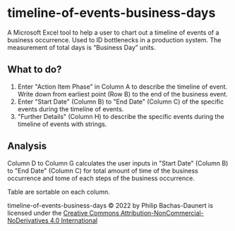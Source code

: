 # timeline-of-events-business-days
A Microsoft Excel tool to help a user to chart out a timeline of events of a business occurrence. Used to ID bottlenecks in a production system. The measurement of total days is “Business Day” units.

## What to do?

1. Enter "Action Item Phase" in Column A to describe the timeline of event. Write down from earliest point (Row B) to the end of the business event.
2. Enter "Start Date" (Column B) to "End Date" (Column C) of the specific events during the timeline of events.
3. "Further Details" (Column H) to describe the specific events during the timeline of events with strings.

## Analysis

Column D to Column G calculates the user inputs in "Start Date" (Column B) to "End Date" (Column C) for total amount of time of the business occurrence and tome of each steps of the business occurrence.

Table are sortable on each column.

timeline-of-events-business-days © 2022 by Philip Bachas-Daunert is licensed under the [Creative Commons Attribution-NonCommercial-NoDerivatives 4.0 International](https://creativecommons.org/licenses/by-nc-nd/4.0/)
